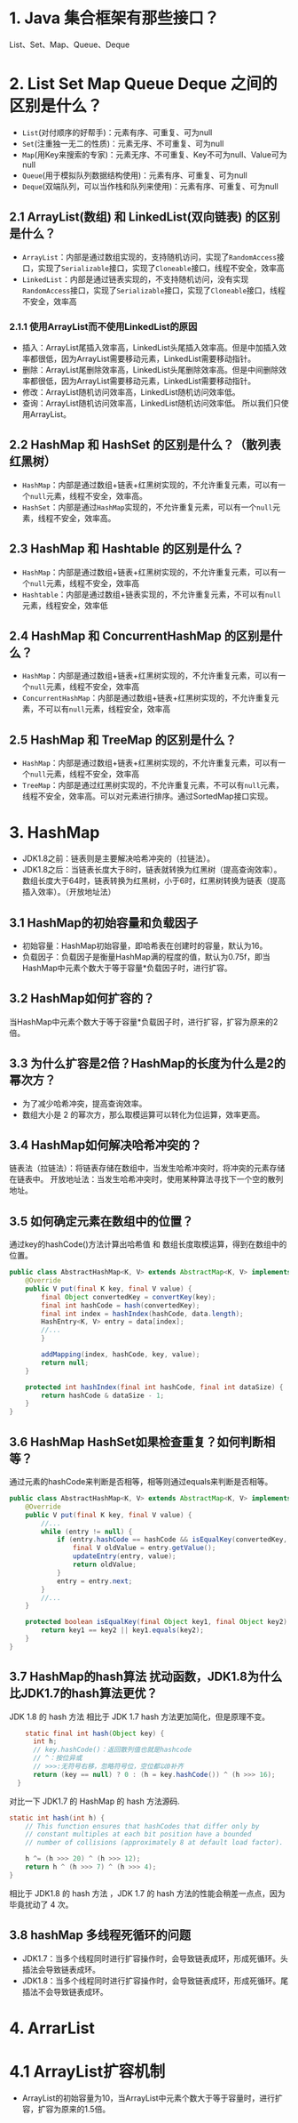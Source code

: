 # 1. Java 集合框架有那些接口？
List、Set、Map、Queue、Deque

# 2. List Set Map Queue Deque 之间的区别是什么？
- `List`(对付顺序的好帮手)：元素有序、可重复、可为null
- `Set`(注重独一无二的性质)：元素无序、不可重复、可为null
- `Map`(用Key来搜索的专家)：元素无序、不可重复、Key不可为null、Value可为null
- `Queue`(用于模拟队列数据结构使用)：元素有序、可重复、可为null
- `Deque`(双端队列，可以当作栈和队列来使用)：元素有序、可重复、可为null

## 2.1 ArrayList(数组) 和 LinkedList(双向链表) 的区别是什么？
- `ArrayList`：内部是通过数组实现的，支持随机访问，实现了`RandomAccess`接口，实现了`Serializable`接口，实现了`Cloneable`接口，线程不安全，效率高
- `LinkedList`：内部是通过链表实现的，不支持随机访问，没有实现`RandomAccess`接口，实现了`Serializable`接口，实现了`Cloneable`接口，线程不安全，效率高

### 2.1.1 使用ArrayList而不使用LinkedList的原因
- 插入：ArrayList尾插入效率高，LinkedList头尾插入效率高。但是中加插入效率都很低，因为ArrayList需要移动元素，LinkedList需要移动指针。
- 删除：ArrayList尾删除效率高，LinkedList头尾删除效率高。但是中间删除效率都很低，因为ArrayList需要移动元素，LinkedList需要移动指针。
- 修改：ArrayList随机访问效率高，LinkedList随机访问效率低。
- 查询：ArrayList随机访问效率高，LinkedList随机访问效率低。
所以我们只使用ArrayList。

## 2.2 HashMap 和 HashSet 的区别是什么？（散列表 红黑树）
- `HashMap`：内部是通过数组+链表+红黑树实现的，不允许重复元素，可以有一个`null`元素，线程不安全，效率高。
- `HashSet`：内部是通过`HashMap`实现的，不允许重复元素，可以有一个`null`元素，线程不安全，效率高。


## 2.3 HashMap 和 Hashtable 的区别是什么？
- `HashMap`：内部是通过数组+链表+红黑树实现的，不允许重复元素，可以有一个`null`元素，线程不安全，效率高
- `Hashtable`：内部是通过数组+链表实现的，不允许重复元素，不可以有`null`元素，线程安全，效率低

## 2.4 HashMap 和 ConcurrentHashMap 的区别是什么？
- `HashMap`：内部是通过数组+链表+红黑树实现的，不允许重复元素，可以有一个`null`元素，线程不安全，效率高
- `ConcurrentHashMap`：内部是通过数组+链表+红黑树实现的，不允许重复元素，不可以有`null`元素，线程安全，效率高

## 2.5 HashMap 和 TreeMap 的区别是什么？
- `HashMap`：内部是通过数组+链表+红黑树实现的，不允许重复元素，可以有一个`null`元素，线程不安全，效率高
- `TreeMap`：内部是通过红黑树实现的，不允许重复元素，不可以有`null`元素，线程不安全，效率高。可以对元素进行排序。通过SortedMap接口实现。


# 3. HashMap
- JDK1.8之前：链表则是主要解决哈希冲突的（拉链法）。
- JDK1.8之后：当链表长度大于8时，链表就转换为红黑树（提高查询效率）。数组长度大于64时，链表转换为红黑树，小于6时，红黑树转换为链表（提高插入效率）。（开放地址法）

## 3.1 HashMap的初始容量和负载因子
- 初始容量：HashMap初始容量，即哈希表在创建时的容量，默认为16。
- 负载因子：负载因子是衡量HashMap满的程度的值，默认为0.75f，即当HashMap中元素个数大于等于容量*负载因子时，进行扩容。

## 3.2 HashMap如何扩容的？
当HashMap中元素个数大于等于容量*负载因子时，进行扩容，扩容为原来的2倍。

## 3.3 为什么扩容是2倍？HashMap的长度为什么是2的幂次方？
- 为了减少哈希冲突，提高查询效率。
- 数组大小是 2 的幂次方，那么取模运算可以转化为位运算，效率更高。

## 3.4 HashMap如何解决哈希冲突的？
链表法（拉链法）：将链表存储在数组中，当发生哈希冲突时，将冲突的元素存储在链表中。
开放地址法：当发生哈希冲突时，使用某种算法寻找下一个空的散列地址。

## 3.5 如何确定元素在数组中的位置？
通过key的hashCode()方法计算出哈希值 和 数组长度取模运算，得到在数组中的位置。
```java
public class AbstractHashMap<K, V> extends AbstractMap<K, V> implements Map<K, V> {
    @Override
    public V put(final K key, final V value) {
        final Object convertedKey = convertKey(key);
        final int hashCode = hash(convertedKey);
        final int index = hashIndex(hashCode, data.length);
        HashEntry<K, V> entry = data[index];
        //...
        }

        addMapping(index, hashCode, key, value);
        return null;
    }

    protected int hashIndex(final int hashCode, final int dataSize) {
        return hashCode & dataSize - 1;
    }
}
```

## 3.6 HashMap HashSet如果检查重复？如何判断相等？
通过元素的hashCode来判断是否相等，相等则通过equals来判断是否相等。
```java
public class AbstractHashMap<K, V> extends AbstractMap<K, V> implements Map<K, V> {
    @Override
    public V put(final K key, final V value) {
        //...
        while (entry != null) {
            if (entry.hashCode == hashCode && isEqualKey(convertedKey, entry.key)) {
                final V oldValue = entry.getValue();
                updateEntry(entry, value);
                return oldValue;
            }
            entry = entry.next;
        }
        //...
    }

    protected boolean isEqualKey(final Object key1, final Object key2) {
        return key1 == key2 || key1.equals(key2);
    }
}
```

## 3.7 HashMap的hash算法 扰动函数，JDK1.8为什么比JDK1.7的hash算法更优？
JDK 1.8 的 hash 方法 相比于 JDK 1.7 hash 方法更加简化，但是原理不变。

```java
    static final int hash(Object key) {
      int h;
      // key.hashCode()：返回散列值也就是hashcode
      // ^：按位异或
      // >>>:无符号右移，忽略符号位，空位都以0补齐
      return (key == null) ? 0 : (h = key.hashCode()) ^ (h >>> 16);
  }
```

对比一下 JDK1.7 的 HashMap 的 hash 方法源码.

```java
static int hash(int h) {
    // This function ensures that hashCodes that differ only by
    // constant multiples at each bit position have a bounded
    // number of collisions (approximately 8 at default load factor).

    h ^= (h >>> 20) ^ (h >>> 12);
    return h ^ (h >>> 7) ^ (h >>> 4);
}
```

相比于 JDK1.8 的 hash 方法 ，JDK 1.7 的 hash 方法的性能会稍差一点点，因为毕竟扰动了 4 次。

## 3.8 hashMap 多线程死循环的问题
- JDK1.7：当多个线程同时进行扩容操作时，会导致链表成环，形成死循环。头插法会导致链表成环。
- JDK1.8：当多个线程同时进行扩容操作时，会导致链表成环，形成死循环。尾插法不会导致链表成环。

# 4. ArrarList
# 4.1 ArrayList扩容机制
- ArrayList的初始容量为10，当ArrayList中元素个数大于等于容量时，进行扩容，扩容为原来的1.5倍。